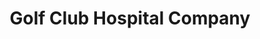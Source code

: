 ---
title: "Golf Club Hospital Company"
url: /minneapolis/golf-club-hospital-company/
shop: Sport
---